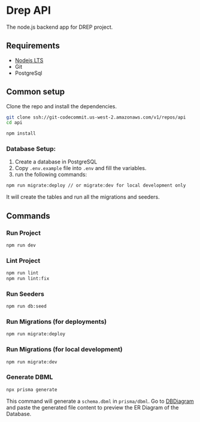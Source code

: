 # Drep API

The node.js backend app for DREP project.

## Requirements

- [Nodejs LTS](https://nodejs.org/en)
- Git
- PostgreSql

## Common setup

Clone the repo and install the dependencies.

```bash
git clone ssh://git-codecommit.us-west-2.amazonaws.com/v1/repos/api
cd api
```

```bash
npm install
```

### Database Setup:

1. Create a database in PostgreSQL
2. Copy `.env.example` file into `.env` and fill the variables.
3. run the following commands:

```bash
npm run migrate:deploy // or migrate:dev for local development only
```

It will create the tables and run all the migrations and seeders.

## Commands

### Run Project

```bash
npm run dev
```

### Lint Project

```bash
npm run lint
npm run lint:fix
```

### Run Seeders

```bash
npm run db:seed
```

### Run Migrations (for deployments)

```bash
npm run migrate:deploy
```

### Run Migrations (for local development)

```bash
npm run migrate:dev
```

### Generate DBML

```bash
npx prisma generate
```

This command will generate a `schema.dbml` in `prisma/dbml`. Go to [DBDiagram](https://dbdiagram.io/d) and paste the generated file content to preview the ER Diagram of the Database.
